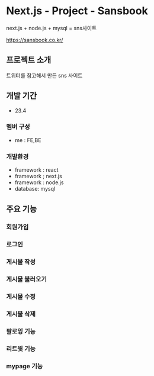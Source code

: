 # Next.js - Project - Sansbook
next.js + node.js + mysql = sns사이트

https://sansbook.co.kr/

## 프로젝트 소개
트위터를 참고해서 만든 sns 사이트

## 개발 기간
* 23.4

### 멤버 구성 
- me : FE,BE

### 개발환경
- framework : react
- framework ; next.js
- framework : node.js
- database: mysql

## 주요 기능
### 회원가입
### 로그인
### 게시물 작성
### 게시물 불러오기
### 게시물 수정
### 게시물 삭제
### 팔로잉 기능
### 리트윗 기능
### mypage 기능

